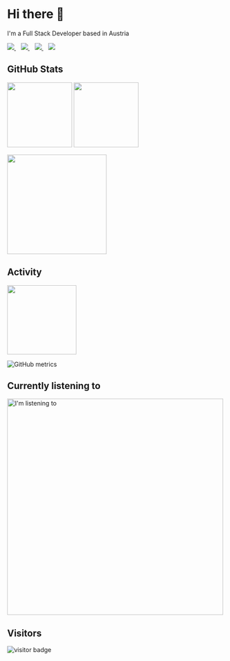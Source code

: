 # Hi there 👋

I'm a Full Stack Developer based in Austria

<p>
  <a href="https://www.linkedin.com/in/mario-murrent-872ab569/" target="_blank">
    <img src="https://img.shields.io/badge/linkedin-%230077B5.svg?&style=for-the-badge&logo=linkedin&logoColor=white" />
  </a>&nbsp;&nbsp;
  <a href="https://www.xing.com/profile/Mario_Murrent" target="_blank">
    <img src="https://img.shields.io/badge/xing-%23126567.svg?&style=for-the-badge&logo=xing&logoColor=white" />
  </a>&nbsp;&nbsp;
  <a href="https://stackoverflow.com/users/4040500/mario-murrent" target="_blank">
    <img src="https://img.shields.io/badge/stack%20overflow-FE7A16.svg?&style=for-the-badge&logo=stack-overflow&logoColor=white" />
  </a>&nbsp;&nbsp;
  <a href="https://www.meecode.at" target="_blank">
      <img src="https://img.shields.io/badge/Webpage-%236b7a8f.svg?&style=for-the-badge&logo=homebridge&logoColor=white" />
  </a>
</p>
  
## GitHub Stats

<p align="left">
 <img height="150em" src="https://github-readme-streak-stats.herokuapp.com/?user=mariomurrent-softwaresolutions&theme=solarized-dark" />
 <img height="150em" src="https://github-readme-stats.vercel.app/api?username=mariomurrent-softwaresolutions&theme=solarized-dark&show_icons=true&line_height=27&count_private=true" />
 </p>
 
 <p align="left">
  <img height="230em" src="https://github-profile-trophy.vercel.app/?username=mariomurrent-softwaresolutions&theme=onedark&no-frame=true&column=4" />
  </p>
  
## Activity

<p align="left">
  <img height="160" src="https://activity-graph.herokuapp.com/graph?username=mariomurrent-softwaresolutions&theme=dracula"/>
  </p>
  
  ![GitHub metrics](https://metrics.lecoq.io/mariomurrent-softwaresolutions)  
  
## Currently listening to

[<img src="https://readme-spotify-status-mm-mariomurrent-softwaresolutions.vercel.app/api/run-spotify-status" alt="I'm listening to" width="500" />](https://github.com/mariomurrent-softwaresolutions)

## Visitors

![visitor badge](https://visitor-badge.glitch.me/badge?page_id=mariomurrent-softwaresolutions.visitor-badge)
